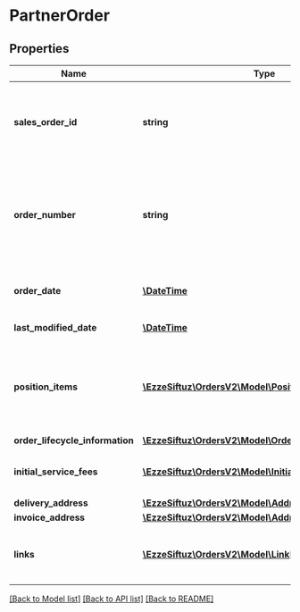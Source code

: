 # PartnerOrder

## Properties
Name | Type | Description | Notes
------------ | ------------- | ------------- | -------------
**sales_order_id** | **string** | The id of the corresponding sales order. For one partner the sales order id is unique | 
**order_number** | **string** | The order number. A not completely unique but human readable number referring to this order | 
**order_date** | [**\DateTime**](\DateTime.md) | The date, when this order has been placed | 
**last_modified_date** | [**\DateTime**](\DateTime.md) | Last order update date | [optional] 
**position_items** | [**\EzzeSiftuz\OrdersV2\Model\PositionItem[]**](PositionItem.md) | The physical position items of this order. Multiple position item can refer to the same product | 
**order_lifecycle_information** | [**\EzzeSiftuz\OrdersV2\Model\OrderLifecycleInformation**](OrderLifecycleInformation.md) |  | 
**initial_service_fees** | [**\EzzeSiftuz\OrdersV2\Model\InitialServiceFee[]**](InitialServiceFee.md) | The initial Service Fees on customer checkout | [optional] 
**delivery_address** | [**\EzzeSiftuz\OrdersV2\Model\Address**](Address.md) |  | 
**invoice_address** | [**\EzzeSiftuz\OrdersV2\Model\Address**](Address.md) |  | 
**links** | [**\EzzeSiftuz\OrdersV2\Model\Link[]**](Link.md) | Order related links like the link to fetch the single partner order | [optional] 

[[Back to Model list]](../../README.md#documentation-for-models) [[Back to API list]](../../README.md#documentation-for-api-endpoints) [[Back to README]](../../README.md)

